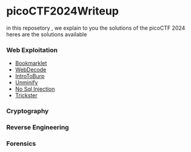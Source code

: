 # picoCTF2024Writeup

in this reposetory , we explain to you the solutions of the picoCTF 2024
heres are the solutions available

### Web Exploitation
* [Bookmarklet](./Web%20Exploitation/Bookmarklet.md)
* [WebDecode](./Web%20Exploitation/WebDecode.md)
* [IntroToBurp](./Web%20Exploitation/IntroToBurp.md)
* [Unminify](./Web%20Exploitation/Unminify.md)
* [No Sql Injection](./Web%20Exploitation/No%20Sql%20Injection.md)
* [Trickster](./Web%20Exploitation/Trickster.md)
### Cryptography

### Reverse Engineering

### Forensics
